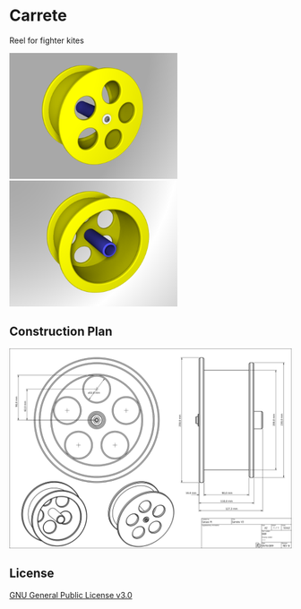 # **Carrete**

Reel for fighter kites

<img src="./build/rendering-1.png" alt="drawing" width="300"/> <img src="./build/rendering-2.png" alt="drawing" width="300"/>

## **Construction Plan**

<img src="./build/carrete0001.png" alt="drawing" width="600"/>

## **License**

[GNU General Public License v3.0](LICENSE)
